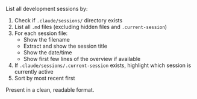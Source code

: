 List all development sessions by:

1. Check if `.claude/sessions/` directory exists
2. List all `.md` files (excluding hidden files and `.current-session`)
3. For each session file:
   - Show the filename
   - Extract and show the session title
   - Show the date/time
   - Show first few lines of the overview if available
4. If `.claude/sessions/.current-session` exists, highlight which session is currently active
5. Sort by most recent first

Present in a clean, readable format.
